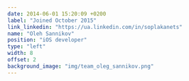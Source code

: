 ```yaml
---
date: 2014-06-01 15:20:09 +0200
label: "Joined October 2015"
link_linkedin: "https://ua.linkedin.com/in/soplakanets"
name: "Oleh Sannikov"
position: "iOS developer"
type: "left"
width: 8
offset: 2
background_image: "img/team_oleg_sannikov.png"
---
```


